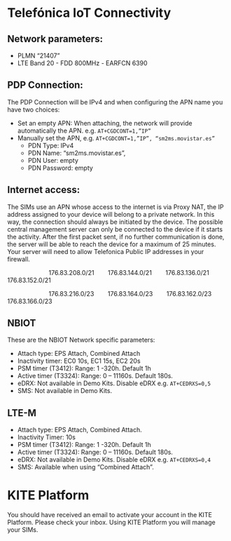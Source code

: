 # Telefónica IoT Connectivity

## Network parameters:
- PLMN “21407”
- LTE Band 20 - FDD 800MHz - EARFCN 6390

## PDP Connection:
The PDP Connection will be IPv4 and when configuring the APN name you have two choices:
- Set an empty APN: When attaching, the network will provide automatically the APN.
e.g. `AT+CGDCONT=1,”IP”`
- Manually set the APN, e.g. `AT+CGDCONT=1,”IP”, “sm2ms.movistar.es”`
  - PDN Type: IPv4
  - PDN Name: “sm2ms.movistar.es”, 
  - PDN User: empty
  - PDN Password: empty

## Internet access:
The SIMs use an APN whose access to the internet is via Proxy NAT, the IP address assigned to your device will belong to a private network. 
In this way, the connection should always be initiated by the device. 
The possible central management server can only be connected to the device if it starts the activity. 
After the first packet sent, if no further communication is done, the server will be able to reach the device for a maximum of 25 minutes.
Your server will need to allow Telefonica Public IP addresses in your firewall.

&nbsp; &nbsp; &nbsp; &nbsp; &nbsp; &nbsp; &nbsp; &nbsp; &nbsp; &nbsp; &nbsp; &nbsp; 176.83.208.0/21&nbsp; &nbsp; &nbsp; &nbsp; 176.83.144.0/21&nbsp; &nbsp; &nbsp; &nbsp; 176.83.136.0/21&nbsp; &nbsp; &nbsp; &nbsp; 176.83.152.0/21

&nbsp; &nbsp; &nbsp; &nbsp; &nbsp; &nbsp; &nbsp; &nbsp; &nbsp; &nbsp; &nbsp; &nbsp; 176.83.216.0/23&nbsp; &nbsp; &nbsp; &nbsp; 176.83.164.0/23&nbsp; &nbsp; &nbsp; &nbsp; 176.83.162.0/23&nbsp; &nbsp; &nbsp; &nbsp; 176.83.166.0/23


## NBIOT
These are the NBIOT Network specific parameters:
- Attach type: EPS Attach, Combined Attach
- Inactivity timer: EC0 10s, EC1 15s, EC2 20s
- PSM timer (T3412): Range: 1 -320h. Default 1h
- Active timer (T3324): Range: 0 – 11160s. Default 180s.
- eDRX: Not available in Demo Kits. Disable eDRX e.g. `AT+CEDRXS=0,5`
- SMS: Not available in Demo Kits.

## LTE-M
- Attach type: EPS Attach, Combined Attach.
- Inactivity Timer: 10s
- PSM timer (T3412): Range: 1 -320h. Default 1h
- Active timer (T3324): Range: 0 – 11160s. Default 180s.
- eDRX: Not available in Demo Kits. Disable eDRX e.g. `AT+CEDRXS=0,4`
- SMS: Available when using “Combined Attach”.

# KITE Platform
You should have received an email to activate your account in the KITE Platform. Please check your inbox. Using KITE Platform you will manage your SIMs.
